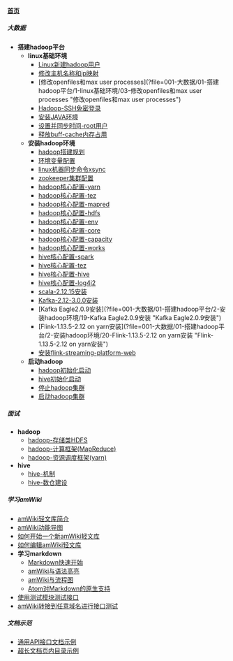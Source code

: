 
#### [首页](?file=home-首页)

##### 大数据
- **搭建hadoop平台**
    - **linux基础环境**
        - [Linux新建hadoop用户](?file=001-大数据/01-搭建hadoop平台/1-linux基础环境/01-Linux新建hadoop用户 "Linux新建hadoop用户")
        - [修改主机名称和ip映射](?file=001-大数据/01-搭建hadoop平台/1-linux基础环境/02-修改主机名称和ip映射 "修改主机名称和ip映射")
        - [修改openfiles和max user processes](?file=001-大数据/01-搭建hadoop平台/1-linux基础环境/03-修改openfiles和max user processes "修改openfiles和max user processes")
        - [Hadoop-SSH免密登录](?file=001-大数据/01-搭建hadoop平台/1-linux基础环境/04-Hadoop-SSH免密登录 "Hadoop-SSH免密登录")
        - [安装JAVA环境](?file=001-大数据/01-搭建hadoop平台/1-linux基础环境/05-安装JAVA环境 "安装JAVA环境")
        - [设置并同步时间-root用户](?file=001-大数据/01-搭建hadoop平台/1-linux基础环境/06-设置并同步时间-root用户 "设置并同步时间-root用户")
        - [释放buff-cache内存占用](?file=001-大数据/01-搭建hadoop平台/1-linux基础环境/07-释放buff-cache内存占用 "释放buff-cache内存占用")
    - **安装hadoop环境**
        - [hadoop搭建规划](?file=001-大数据/01-搭建hadoop平台/2-安装hadoop环境/01-hadoop搭建规划 "hadoop搭建规划")
        - [环境变量配置](?file=001-大数据/01-搭建hadoop平台/2-安装hadoop环境/02-环境变量配置 "环境变量配置")
        - [linux机器同步命令xsync](?file=001-大数据/01-搭建hadoop平台/2-安装hadoop环境/03-linux机器同步命令xsync "linux机器同步命令xsync")
        - [zookeeper集群配置](?file=001-大数据/01-搭建hadoop平台/2-安装hadoop环境/04-zookeeper集群配置 "zookeeper集群配置")
        - [hadoop核心配置-yarn](?file=001-大数据/01-搭建hadoop平台/2-安装hadoop环境/05-hadoop核心配置-yarn "hadoop核心配置-yarn")
        - [hadoop核心配置-tez](?file=001-大数据/01-搭建hadoop平台/2-安装hadoop环境/06-hadoop核心配置-tez "hadoop核心配置-tez")
        - [hadoop核心配置-mapred](?file=001-大数据/01-搭建hadoop平台/2-安装hadoop环境/07-hadoop核心配置-mapred "hadoop核心配置-mapred")
        - [hadoop核心配置-hdfs](?file=001-大数据/01-搭建hadoop平台/2-安装hadoop环境/08-hadoop核心配置-hdfs "hadoop核心配置-hdfs")
        - [hadoop核心配置-env](?file=001-大数据/01-搭建hadoop平台/2-安装hadoop环境/09-hadoop核心配置-env "hadoop核心配置-env")
        - [hadoop核心配置-core](?file=001-大数据/01-搭建hadoop平台/2-安装hadoop环境/10-hadoop核心配置-core "hadoop核心配置-core")
        - [hadoop核心配置-capacity](?file=001-大数据/01-搭建hadoop平台/2-安装hadoop环境/11-hadoop核心配置-capacity "hadoop核心配置-capacity")
        - [hadoop核心配置-works](?file=001-大数据/01-搭建hadoop平台/2-安装hadoop环境/12-hadoop核心配置-works "hadoop核心配置-works")
        - [hive核心配置-spark](?file=001-大数据/01-搭建hadoop平台/2-安装hadoop环境/13-hive核心配置-spark "hive核心配置-spark")
        - [hive核心配置-tez](?file=001-大数据/01-搭建hadoop平台/2-安装hadoop环境/14-hive核心配置-tez "hive核心配置-tez")
        - [hive核心配置-hive](?file=001-大数据/01-搭建hadoop平台/2-安装hadoop环境/15-hive核心配置-hive "hive核心配置-hive")
        - [hive核心配置-log4j2](?file=001-大数据/01-搭建hadoop平台/2-安装hadoop环境/16-hive核心配置-log4j2 "hive核心配置-log4j2")
        - [scala-2.12.15安装](?file=001-大数据/01-搭建hadoop平台/2-安装hadoop环境/17-scala-2.12.15安装 "scala-2.12.15安装")
        - [Kafka-2.12-3.0.0安装](?file=001-大数据/01-搭建hadoop平台/2-安装hadoop环境/18-Kafka-2.12-3.0.0安装 "Kafka-2.12-3.0.0安装")
        - [Kafka Eagle2.0.9安装](?file=001-大数据/01-搭建hadoop平台/2-安装hadoop环境/19-Kafka Eagle2.0.9安装 "Kafka Eagle2.0.9安装")
        - [Flink-1.13.5-2.12 on yarn安装](?file=001-大数据/01-搭建hadoop平台/2-安装hadoop环境/20-Flink-1.13.5-2.12 on yarn安装 "Flink-1.13.5-2.12 on yarn安装")
        - [安装flink-streaming-platform-web](?file=001-大数据/01-搭建hadoop平台/2-安装hadoop环境/21-安装flink-streaming-platform-web "安装flink-streaming-platform-web")
    - **启动hadoop**
        - [hadoop初始化启动](?file=001-大数据/01-搭建hadoop平台/3-启动hadoop/01-hadoop初始化启动 "hadoop初始化启动")
        - [hive初始化启动](?file=001-大数据/01-搭建hadoop平台/3-启动hadoop/02-hive初始化启动 "hive初始化启动")
        - [停止hadoop集群](?file=001-大数据/01-搭建hadoop平台/3-启动hadoop/03-停止hadoop集群 "停止hadoop集群")
        - [启动hadoop集群](?file=001-大数据/01-搭建hadoop平台/3-启动hadoop/04-启动hadoop集群 "启动hadoop集群")

##### 面试
- **hadoop**
    - [hadoop-存储类HDFS](?file=002-面试/01-hadoop/1-hadoop-存储类HDFS "hadoop-存储类HDFS")
    - [hadoop-计算框架&#40;MapReduce&#41;](?file=002-面试/01-hadoop/2-hadoop-计算框架&#40;MapReduce&#41; "hadoop-计算框架&#40;MapReduce&#41;")
    - [hadoop-资源调度框架&#40;yarn&#41;](?file=002-面试/01-hadoop/3-hadoop-资源调度框架&#40;yarn&#41; "hadoop-资源调度框架&#40;yarn&#41;")
- **hive**
    - [hive-机制](?file=002-面试/02-hive/01-hive-机制 "hive-机制")
    - [hive-数仓建设](?file=002-面试/02-hive/02-hive-数仓建设 "hive-数仓建设")

##### 学习amWiki
- [amWiki轻文库简介](?file=998-学习amWiki/01-amWiki轻文库简介 "amWiki轻文库简介")
- [amWiki功能导图](?file=998-学习amWiki/02-amWiki功能导图 "amWiki功能导图")
- [如何开始一个新amWiki轻文库](?file=998-学习amWiki/03-如何开始一个新amWiki轻文库 "如何开始一个新amWiki轻文库")
- [如何编辑amWiki轻文库](?file=998-学习amWiki/04-如何编辑amWiki轻文库 "如何编辑amWiki轻文库")
- **学习markdown**
    - [Markdown快速开始](?file=998-学习amWiki/05-学习markdown/01-Markdown快速开始 "Markdown快速开始")
    - [amWiki与语法高亮](?file=998-学习amWiki/05-学习markdown/02-amWiki与语法高亮 "amWiki与语法高亮")
    - [amWiki与流程图](?file=998-学习amWiki/05-学习markdown/03-amWiki与流程图 "amWiki与流程图")
    - [Atom对Markdown的原生支持](?file=998-学习amWiki/05-学习markdown/05-Atom对Markdown的原生支持 "Atom对Markdown的原生支持")
- [使用测试模块测试接口](?file=998-学习amWiki/06-使用测试模块测试接口 "使用测试模块测试接口")
- [amWiki转接到任意域名进行接口测试](?file=998-学习amWiki/07-amWiki转接到任意域名进行接口测试 "amWiki转接到任意域名进行接口测试")

##### 文档示范
- [通用API接口文档示例](?file=999-文档示范/001-通用API接口文档示例 "通用API接口文档示例")
- [超长文档页内目录示例](?file=999-文档示范/002-超长文档页内目录示例 "超长文档页内目录示例")
